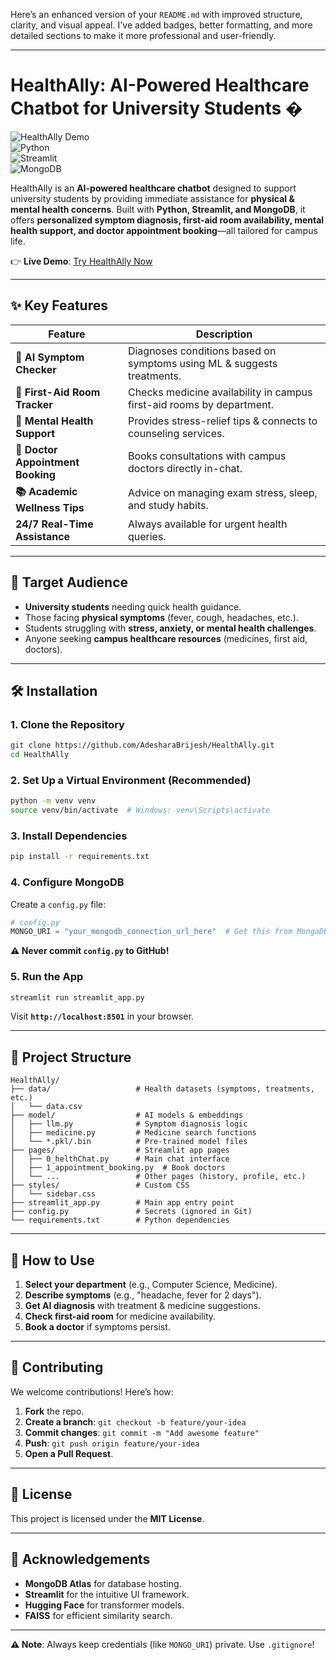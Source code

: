 Here’s an enhanced version of your `README.md` with improved structure, clarity, and visual appeal. I've added badges, better formatting, and more detailed sections to make it more professional and user-friendly.

---

# HealthAlly: AI-Powered Healthcare Chatbot for University Students �️

![HealthAlly Demo](https://img.shields.io/badge/Demo-Live%20Demo-green?style=for-the-badge&logo=streamlit)  
![Python](https://img.shields.io/badge/Python-3.8%2B-blue?style=flat&logo=python)  
![Streamlit](https://img.shields.io/badge/Streamlit-UI%20Framework-red?style=flat&logo=streamlit)  
![MongoDB](https://img.shields.io/badge/MongoDB-Database-green?style=flat&logo=mongodb)  

HealthAlly is an **AI-powered healthcare chatbot** designed to support university students by providing immediate assistance for **physical & mental health concerns**. Built with **Python, Streamlit, and MongoDB**, it offers **personalized symptom diagnosis, first-aid room availability, mental health support, and doctor appointment booking**—all tailored for campus life.

👉 **Live Demo**: [Try HealthAlly Now](https://myhealthally.streamlit.app/)  

---

## ✨ Key Features  

| Feature | Description |  
|---------|------------|  
| **🤖 AI Symptom Checker** | Diagnoses conditions based on symptoms using ML & suggests treatments. |  
| **💊 First-Aid Room Tracker** | Checks medicine availability in campus first-aid rooms by department. |  
| **🧠 Mental Health Support** | Provides stress-relief tips & connects to counseling services. |  
| **📅 Doctor Appointment Booking** | Books consultations with campus doctors directly in-chat. |  
| **📚 Academic Wellness Tips** | Advice on managing exam stress, sleep, and study habits. |  
| **24/7 Real-Time Assistance** | Always available for urgent health queries. |  

---

## 🎯 Target Audience  

- **University students** needing quick health guidance.  
- Those facing **physical symptoms** (fever, cough, headaches, etc.).  
- Students struggling with **stress, anxiety, or mental health challenges**.  
- Anyone seeking **campus healthcare resources** (medicines, first aid, doctors).  

---

## 🛠️ Installation  

### 1. Clone the Repository  
```bash
git clone https://github.com/AdesharaBrijesh/HealthAlly.git
cd HealthAlly
```

### 2. Set Up a Virtual Environment (Recommended)  
```bash
python -m venv venv
source venv/bin/activate  # Windows: venv\Scripts\activate
```

### 3. Install Dependencies  
```bash
pip install -r requirements.txt
```

### 4. Configure MongoDB  
Create a `config.py` file:  
```python
# config.py
MONGO_URI = "your_mongodb_connection_url_here"  # Get this from MongoDB Atlas
```
**⚠️ Never commit `config.py` to GitHub!**  

### 5. Run the App  
```bash
streamlit run streamlit_app.py
```
Visit **`http://localhost:8501`** in your browser.  

---

## 📂 Project Structure  

```
HealthAlly/
├── data/                   # Health datasets (symptoms, treatments, etc.)
│   └── data.csv            
├── model/                  # AI models & embeddings
│   ├── llm.py              # Symptom diagnosis logic
│   ├── medicine.py         # Medicine search functions
│   └── *.pkl/.bin          # Pre-trained model files
├── pages/                  # Streamlit app pages
│   ├── 0_helthChat.py      # Main chat interface
│   ├── 1_appointment_booking.py  # Book doctors
│   └── ...                 # Other pages (history, profile, etc.)
├── styles/                 # Custom CSS
│   └── sidebar.css         
├── streamlit_app.py        # Main app entry point
├── config.py               # Secrets (ignored in Git)
└── requirements.txt        # Python dependencies
```

---

## 🚀 How to Use  

1. **Select your department** (e.g., Computer Science, Medicine).  
2. **Describe symptoms** (e.g., "headache, fever for 2 days").  
3. **Get AI diagnosis** with treatment & medicine suggestions.  
4. **Check first-aid room** for medicine availability.  
5. **Book a doctor** if symptoms persist.  

---

## 🤝 Contributing  

We welcome contributions! Here’s how:  

1. **Fork** the repo.  
2. **Create a branch**: `git checkout -b feature/your-idea`  
3. **Commit changes**: `git commit -m "Add awesome feature"`  
4. **Push**: `git push origin feature/your-idea`  
5. **Open a Pull Request**.  

---

## 📜 License  

This project is licensed under the **MIT License**.  

---

## 🙏 Acknowledgements  

- **MongoDB Atlas** for database hosting.  
- **Streamlit** for the intuitive UI framework.  
- **Hugging Face** for transformer models.  
- **FAISS** for efficient similarity search.  

---

**⚠️ Note**: Always keep credentials (like `MONGO_URI`) private. Use `.gitignore`!
